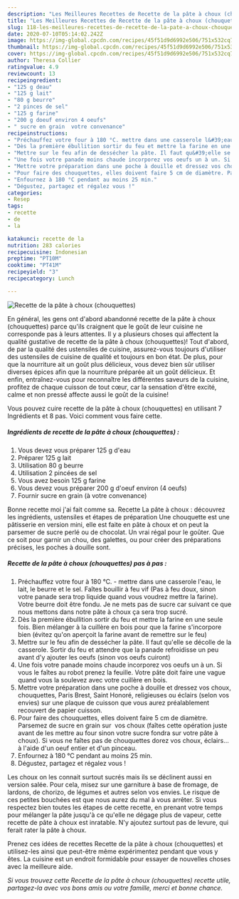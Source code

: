 ```yaml
---
description: "Les Meilleures Recettes de Recette de la pâte à choux (chouquettes)"
title: "Les Meilleures Recettes de Recette de la pâte à choux (chouquettes)"
slug: 118-les-meilleures-recettes-de-recette-de-la-pate-a-choux-chouquettes
date: 2020-07-10T05:14:02.242Z
image: https://img-global.cpcdn.com/recipes/45f51d9d6992e506/751x532cq70/recette-de-la-pate-a-choux-chouquettes-photo-principale-de-la-recette.jpg
thumbnail: https://img-global.cpcdn.com/recipes/45f51d9d6992e506/751x532cq70/recette-de-la-pate-a-choux-chouquettes-photo-principale-de-la-recette.jpg
cover: https://img-global.cpcdn.com/recipes/45f51d9d6992e506/751x532cq70/recette-de-la-pate-a-choux-chouquettes-photo-principale-de-la-recette.jpg
author: Theresa Collier
ratingvalue: 4.9
reviewcount: 13
recipeingredient:
- "125 g deau"
- "125 g lait"
- "80 g beurre"
- "2 pinces de sel"
- "125 g farine"
- "200 g doeuf environ 4 oeufs"
- " sucre en grain  votre convenance"
recipeinstructions:
- "Préchauffez votre four à 180 °C. mettre dans une casserole l&#39;eau, le lait, le beurre et le sel. Faîtes bouillir à feu vif (Pas à feu doux, sinon votre panade sera trop liquide quand vous voudrez mettre la farine). Votre beurre doit être fondu. Je ne mets pas de sucre car suivant ce que nous mettons dans notre pâte à choux ça sera trop sucré."
- "Dès la première ébullition sortir du feu et mettre la farine en une seule fois. Bien mélanger à la cuillère en bois pour que la farine s&#39;incorpore bien (évitez qu&#39;on aperçoit la farine avant de remettre sur le feu)"
- "Mettre sur le feu afin de dessécher la pâte. Il faut qu&#39;elle se décolle de la casserole. Sortir du feu et attendre que la panade refroidisse un peu avant d&#39;y ajouter les oeufs (sinon vos oeufs cuiront)"
- "Une fois votre panade moins chaude incorporez vos oeufs un à un. Si vous le faîtes au robot prenez la feuille. Votre pâte doit faire une vague quand vous la soulevez avec votre cuillère en bois."
- "Mettre votre préparation dans une poche à douille et dressez vos choux, chouquettes, Paris Brest, Saint Honoré, religieuses ou éclairs (selon vos envies) sur une plaque de cuisson que vous aurez préalablement recouvert de papier cuisson."
- "Pour faire des chouquettes, elles doivent faire 5 cm de diamètre. Parsemez de sucre en grain sur  vos choux (faîtes cette opération juste avant de les mettre au four sinon votre sucre fondra sur votre pâte à choux). Si vous ne faîtes pas de chouquettes dorez vos choux, éclairs... à l&#39;aide d&#39;un oeuf entier et d&#39;un pinceau."
- "Enfournez à 180 °C pendant au moins 25 min."
- "Dégustez, partagez et régalez vous !"
categories:
- Resep
tags:
- recette
- de
- la

katakunci: recette de la 
nutrition: 283 calories
recipecuisine: Indonesian
preptime: "PT10M"
cooktime: "PT41M"
recipeyield: "3"
recipecategory: Lunch

---
```



![Recette de la pâte à choux (chouquettes)](https://img-global.cpcdn.com/recipes/45f51d9d6992e506/751x532cq70/recette-de-la-pate-a-choux-chouquettes-photo-principale-de-la-recette.jpg)

En général, les gens ont d'abord abandonné recette de la pâte à choux (chouquettes) parce qu'ils craignent que le goût de leur cuisine ne corresponde pas à leurs attentes. Il y a plusieurs choses qui affectent la qualité gustative de recette de la pâte à choux (chouquettes)! Tout d'abord, de par la qualité des ustensiles de cuisine, assurez-vous toujours d'utiliser des ustensiles de cuisine de qualité et toujours en bon état. De plus, pour que la nourriture ait un goût plus délicieux, vous devez bien sûr utiliser diverses épices afin que la nourriture préparée ait un goût délicieux. Et enfin, entraînez-vous pour reconnaître les différentes saveurs de la cuisine, profitez de chaque cuisson de tout cœur, car la sensation d'être excité, calme et non pressé affecte aussi le goût de la cuisine!

<!--inarticleads1-->

Vous pouvez cuire recette de la pâte à choux (chouquettes) en utilisant 7 Ingrédients et 8 pas. Voici comment vous faire cette.

##### Ingrédients de recette de la pâte à choux (chouquettes) :

1. Vous devez vous préparer 125 g d&#39;eau
1. Préparer 125 g lait
1. Utilisation 80 g beurre
1. Utilisation 2 pincées de sel
1. Vous avez besoin 125 g farine
1. Vous devez vous préparer 200 g d&#39;oeuf environ (4 oeufs)
1. Fournir  sucre en grain (à votre convenance)


Bonne recette moi j&#39;ai fait comme sa. Recette La pâte à choux : découvrez les ingrédients, ustensiles et étapes de préparation Une chouquette est une pâtisserie en version mini, elle est faite en pâte à choux et on peut la parsemer de sucre perlé ou de chocolat. Un vrai régal pour le goûter. Que ce soit pour garnir un chou, des galettes, ou pour créer des préparations précises, les poches à douille sont. 

<!--inarticleads2-->

##### Recette de la pâte à choux (chouquettes) pas à pas :

1. Préchauffez votre four à 180 °C. - mettre dans une casserole l&#39;eau, le lait, le beurre et le sel. Faîtes bouillir à feu vif (Pas à feu doux, sinon votre panade sera trop liquide quand vous voudrez mettre la farine). Votre beurre doit être fondu. Je ne mets pas de sucre car suivant ce que nous mettons dans notre pâte à choux ça sera trop sucré.
1. Dès la première ébullition sortir du feu et mettre la farine en une seule fois. Bien mélanger à la cuillère en bois pour que la farine s&#39;incorpore bien (évitez qu&#39;on aperçoit la farine avant de remettre sur le feu)
1. Mettre sur le feu afin de dessécher la pâte. Il faut qu&#39;elle se décolle de la casserole. Sortir du feu et attendre que la panade refroidisse un peu avant d&#39;y ajouter les oeufs (sinon vos oeufs cuiront)
1. Une fois votre panade moins chaude incorporez vos oeufs un à un. Si vous le faîtes au robot prenez la feuille. Votre pâte doit faire une vague quand vous la soulevez avec votre cuillère en bois.
1. Mettre votre préparation dans une poche à douille et dressez vos choux, chouquettes, Paris Brest, Saint Honoré, religieuses ou éclairs (selon vos envies) sur une plaque de cuisson que vous aurez préalablement recouvert de papier cuisson.
1. Pour faire des chouquettes, elles doivent faire 5 cm de diamètre. Parsemez de sucre en grain sur  vos choux (faîtes cette opération juste avant de les mettre au four sinon votre sucre fondra sur votre pâte à choux). Si vous ne faîtes pas de chouquettes dorez vos choux, éclairs... à l&#39;aide d&#39;un oeuf entier et d&#39;un pinceau.
1. Enfournez à 180 °C pendant au moins 25 min.
1. Dégustez, partagez et régalez vous !


Les choux on les connait surtout sucrés mais ils se déclinent aussi en version salée. Pour cela, misez sur une garniture à base de fromage, de lardons, de chorizo, de légumes et autres selon vos envies. Le risque de ces petites bouchées est que nous aurez du mal à vous arrêter. Si vous respectez bien toutes les étapes de cette recette, en prenant votre temps pour mélanger la pâte jusqu&#39;à ce qu&#39;elle ne dégage plus de vapeur, cette recette de pâte à choux est inratable. N&#39;y ajoutez surtout pas de levure, qui ferait rater la pâte à choux. 

<!--inarticleads1-->

<p>
Prenez ces idées de recettes Recette de la pâte à choux (chouquettes) et utilisez-les ainsi que peut-être même expérimentez pendant que vous y êtes. La cuisine est un endroit formidable pour essayer de nouvelles choses avec la meilleure aide.
</p>

<p>
<i>Si vous trouvez cette Recette de la pâte à choux (chouquettes) recette utile, partagez-la avec vos bons amis ou votre famille, merci et bonne chance.</i>
</p>
